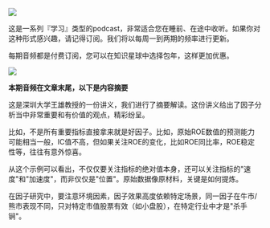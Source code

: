 ![](https://cdn.jsdelivr.net/gh/zillionare/images@main/images/hot/prompt/voice.jpg)


这是一系列『学习』类型的podcast，非常适合您在睡前、在途中收听。如果你对这种形式感兴趣，请记得订阅。我们将以每周一到两期的频率进行更新。


每期音频都是付费订阅，您可以在知识星球中选择包年，这样更加优惠。


![](https://cdn.jsdelivr.net/gh/zillionare/images@main/images/2025/06/20250618154612.png)

**本期音频在文章末尾，以下是内容摘要**

这是深圳大学王雄教授的一份讲义，我们进行了摘要解读。这份讲义给出了因子分析当中非常重要和有价值的观点，精彩纷呈。

比如，不是所有重要指标直接拿来就是好因子。比如，原始ROE数值的预测能力可能相当一般，IC值不高，但如果关注ROE的变化，比如ROE同比率，ROE稳定性等，往往有意外惊喜。

从这个示例可以看出，不仅仅要关注指标的绝对值本身，还可以关注指标的"速度"和"加速度"，而非仅仅是"位置"。原始数据像原材料，关键是如何提炼。

在因子研究中，要注意环境因素，因子效果高度依赖特定场景，同一因子在牛市/熊市表现不同，只对特定市值股票有效（如小盘股），在特定行业中才是"杀手锏"。
